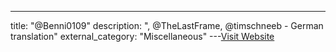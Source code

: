 ---
title: "@Benni0109"
description: ", @TheLastFrame, @timschneeb - German translation"
external_category: "Miscellaneous"
---[Visit Website](https://github.com/Benni0109)

